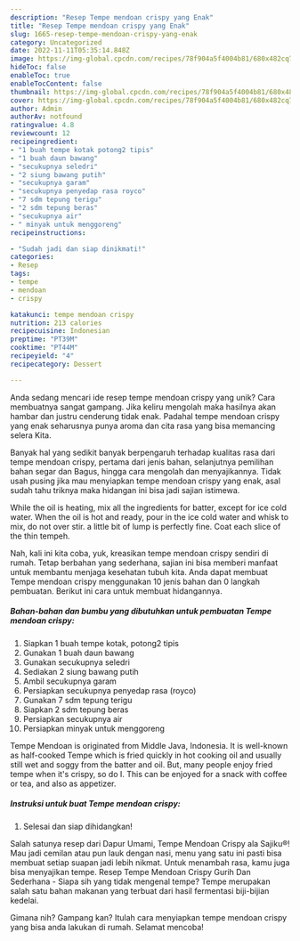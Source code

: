 ```yaml
---
description: "Resep Tempe mendoan crispy yang Enak"
title: "Resep Tempe mendoan crispy yang Enak"
slug: 1665-resep-tempe-mendoan-crispy-yang-enak
category: Uncategorized
date: 2022-11-11T05:35:14.848Z
image: https://img-global.cpcdn.com/recipes/78f904a5f4004b81/680x482cq70/tempe-mendoan-crispy-foto-resep-utama.jpg
hideToc: false
enableToc: true
enableTocContent: false
thumbnail: https://img-global.cpcdn.com/recipes/78f904a5f4004b81/680x482cq70/tempe-mendoan-crispy-foto-resep-utama.jpg
cover: https://img-global.cpcdn.com/recipes/78f904a5f4004b81/680x482cq70/tempe-mendoan-crispy-foto-resep-utama.jpg
author: Admin
authorAv: notfound
ratingvalue: 4.8
reviewcount: 12
recipeingredient:
- "1 buah tempe kotak potong2 tipis"
- "1 buah daun bawang"
- "secukupnya seledri"
- "2 siung bawang putih"
- "secukupnya garam"
- "secukupnya penyedap rasa royco"
- "7 sdm tepung terigu"
- "2 sdm tepung beras"
- "secukupnya air"
- " minyak untuk menggoreng"
recipeinstructions:

- "Sudah jadi dan siap dinikmati!"
categories:
- Resep
tags:
- tempe
- mendoan
- crispy

katakunci: tempe mendoan crispy 
nutrition: 213 calories
recipecuisine: Indonesian
preptime: "PT39M"
cooktime: "PT44M"
recipeyield: "4"
recipecategory: Dessert

---
```





Anda sedang mencari ide resep tempe mendoan crispy yang unik? Cara membuatnya sangat gampang. Jika keliru mengolah maka hasilnya akan hambar dan justru cenderung tidak enak. Padahal tempe mendoan crispy yang enak seharusnya punya aroma dan cita rasa yang bisa memancing selera Kita.





Banyak hal yang sedikit banyak berpengaruh terhadap kualitas rasa dari tempe mendoan crispy, pertama dari jenis bahan, selanjutnya pemilihan bahan segar dan Bagus, hingga cara mengolah dan menyajikannya. Tidak usah pusing jika mau menyiapkan tempe mendoan crispy yang enak,      asal sudah tahu triknya maka hidangan ini bisa jadi sajian istimewa.














While the oil is heating, mix all the ingredients for batter, except for ice cold water. When the oil is hot and ready, pour in the ice cold water and whisk to mix, do not over stir. a little bit of lump is perfectly fine. Coat each slice of the thin tempeh.






Nah, kali ini kita coba, yuk, kreasikan tempe mendoan crispy sendiri di rumah. Tetap berbahan yang sederhana, sajian ini bisa memberi manfaat untuk membantu menjaga kesehatan tubuh kita. Anda dapat membuat Tempe mendoan crispy menggunakan 10 jenis bahan dan 0 langkah pembuatan. Berikut ini cara untuk membuat hidangannya.

<!--inarticleads1-->

##### Bahan-bahan dan bumbu yang dibutuhkan untuk pembuatan Tempe mendoan crispy:

1. Siapkan 1 buah tempe kotak, potong2 tipis
1. Gunakan 1 buah daun bawang
1. Gunakan secukupnya seledri
1. Sediakan 2 siung bawang putih
1. Ambil secukupnya garam
1. Persiapkan secukupnya penyedap rasa (royco)
1. Gunakan 7 sdm tepung terigu
1. Siapkan 2 sdm tepung beras
1. Persiapkan secukupnya air
1. Persiapkan  minyak untuk menggoreng


Tempe Mendoan is originated from Middle Java, Indonesia. It is well-known as half-cooked Tempe which is fried quickly in hot cooking oil and usually still wet and soggy from the batter and oil. But, many people enjoy fried tempe when it&#39;s crispy, so do I. This can be enjoyed for a snack with coffee or tea, and also as appetizer. 

<!--inarticleads2-->

##### Instruksi untuk buat Tempe mendoan crispy:


1. Selesai dan siap dihidangkan!

Salah satunya resep dari Dapur Umami, Tempe Mendoan Crispy ala Sajiku®! Mau jadi cemilan atau pun lauk dengan nasi, menu yang satu ini pasti bisa membuat setiap suapan jadi lebih nikmat. Untuk menambah rasa, kamu juga bisa menyajikan tempe. Resep Tempe Mendoan Crispy Gurih Dan Sederhana - Siapa sih yang tidak mengenal tempe? Tempe merupakan salah satu bahan makanan yang terbuat dari hasil fermentasi biji-bijian kedelai. 

Gimana nih? Gampang kan? Itulah cara menyiapkan tempe mendoan crispy yang bisa anda lakukan di rumah. Selamat mencoba!
